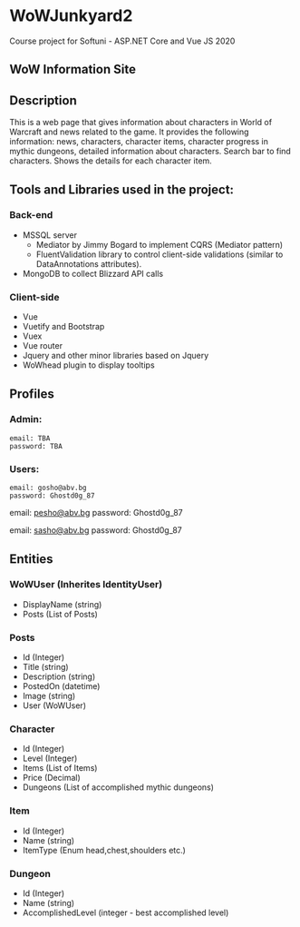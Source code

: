 # WoWJunkyard2
Course project for Softuni - ASP.NET Core and Vue JS 2020

## WoW Information Site

## Description

This is a web page that gives information about characters in World of Warcraft and news related to the game.
It provides the following  information: news, characters, character items, character progress in mythic dungeons,
detailed information about characters. 
Search bar to find characters.
Shows the details for each character item.


## Tools and Libraries used in the project:
  ### Back-end
  - MSSQL server
	- Mediator by Jimmy Bogard to implement CQRS (Mediator pattern)
	- FluentValidation library to control client-side validations (similar to DataAnnotations attributes).
  - MongoDB to collect Blizzard API calls

  ### Client-side
  - Vue
  - Vuetify and Bootstrap
  - Vuex
  - Vue router
  - Jquery and other minor libraries based on Jquery
  - WoWhead plugin to display tooltips

## Profiles

### Admin:
	email: TBA
	password: TBA

### Users:
	email: gosho@abv.bg
	password: Ghostd0g_87

  email: pesho@abv.bg
	password: Ghostd0g_87

  email: sasho@abv.bg
	password: Ghostd0g_87

## Entities

### WoWUser (Inherites IdentityUser)
  - DisplayName (string)
  - Posts (List of Posts)

### Posts
  - Id (Integer)
  - Title (string)
  - Description (string)
  - PostedOn (datetime)
  - Image (string)
  - User (WoWUser)

### Character
  - Id (Integer)
  - Level (Integer)
  - Items (List of Items)
  - Price (Decimal)
  - Dungeons (List of accomplished mythic dungeons)
  
### Item
  - Id (Integer)
  - Name (string)
  - ItemType (Enum head,chest,shoulders etc.) 
  
### Dungeon
  - Id (Integer)
  - Name (string)
  - AccomplishedLevel (integer - best accomplished level)


